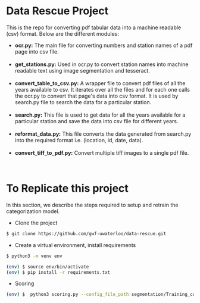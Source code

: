 <h1>Data Rescue Project</h1>

This is the repo for converting pdf tabular data into a machine readable (csv) format. Below are the different modules:

<ul>
<li><b>ocr.py:</b> The main file for converting numbers and station names of a pdf page into csv file.</li>
<br>
<li><b>get_stations.py:</b> Used in ocr.py to convert station names into machine readable text using image segmentation and tesseract.</li>
<br>
<li><b>convert_table_to_csv.py:</b> A wrapper file to convert pdf files of all the years available to csv. It iterates over all the files and for each one calls the ocr.py to convert that page's data into csv format. It is used by search.py file to search the data for a particular station.</li>
<br>
<li><b>search.py:</b> This file is used to get data for all the years available for a particular station and save the data into csv file for different years.</li>
<br>
<li><b>reformat_data.py:</b> This file converts the data generated from search.py into the required format i.e. (location, id, date, data).</li>
<br>
<li><b>convert_tiff_to_pdf.py:</b> Convert multiple tiff images to a single pdf file.
</ul>
<br>

# To Replicate this project

In this section, we describe the steps required to setup and retrain the categorization model.

- Clone the project

```bash
$ git clone https://github.com/gwf-uwaterloo/data-rescue.git
```

- Create a virtual environment, install requirements
```bash
$ python3 -m venv env

(env) $ source env/bin/activate
(env) $ pip install -r requirements.txt

```

- Scoring
```bash
(env) $  python3 scoring.py --config_file_path segmentation/Training_config.py --checkpoint_file segmentation/epoch_20.pth --input_image_directory xxx --output_directory xxx
```